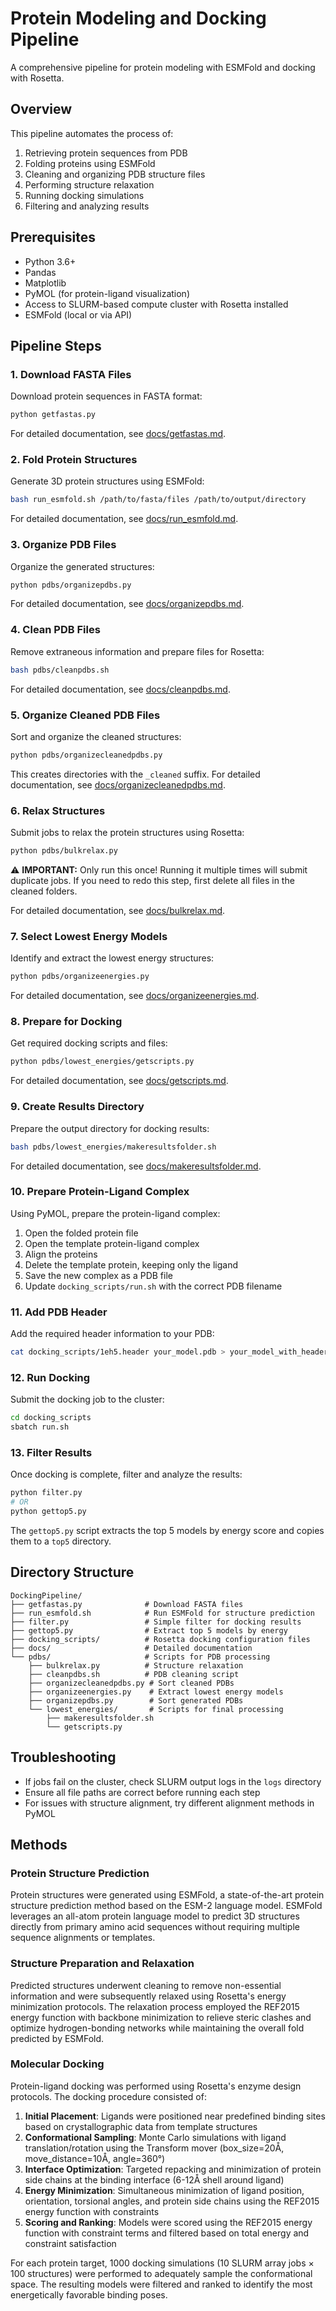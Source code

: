# Protein Modeling and Docking Pipeline

A comprehensive pipeline for protein modeling with ESMFold and docking with Rosetta.

## Overview

This pipeline automates the process of:
1. Retrieving protein sequences from PDB
2. Folding proteins using ESMFold
3. Cleaning and organizing PDB structure files
4. Performing structure relaxation
5. Running docking simulations
6. Filtering and analyzing results

## Prerequisites

- Python 3.6+
- Pandas
- Matplotlib
- PyMOL (for protein-ligand visualization)
- Access to SLURM-based compute cluster with Rosetta installed
- ESMFold (local or via API)

## Pipeline Steps

### 1. Download FASTA Files

Download protein sequences in FASTA format:

```bash
python getfastas.py
```

For detailed documentation, see [docs/getfastas.md](docs/getfastas.md).

### 2. Fold Protein Structures

Generate 3D protein structures using ESMFold:

```bash
bash run_esmfold.sh /path/to/fasta/files /path/to/output/directory
```

For detailed documentation, see [docs/run_esmfold.md](docs/run_esmfold.md).

### 3. Organize PDB Files

Organize the generated structures:

```bash
python pdbs/organizepdbs.py
```

For detailed documentation, see [docs/organizepdbs.md](docs/organizepdbs.md).

### 4. Clean PDB Files

Remove extraneous information and prepare files for Rosetta:

```bash
bash pdbs/cleanpdbs.sh
```

For detailed documentation, see [docs/cleanpdbs.md](docs/cleanpdbs.md).

### 5. Organize Cleaned PDB Files

Sort and organize the cleaned structures:

```bash
python pdbs/organizecleanedpdbs.py
```

This creates directories with the `_cleaned` suffix. For detailed documentation, see [docs/organizecleanedpdbs.md](docs/organizecleanedpdbs.md).

### 6. Relax Structures

Submit jobs to relax the protein structures using Rosetta:

```bash
python pdbs/bulkrelax.py
```

⚠️ **IMPORTANT:** Only run this once! Running it multiple times will submit duplicate jobs. If you need to redo this step, first delete all files in the cleaned folders.

For detailed documentation, see [docs/bulkrelax.md](docs/bulkrelax.md).

### 7. Select Lowest Energy Models

Identify and extract the lowest energy structures:

```bash
python pdbs/organizeenergies.py
```

For detailed documentation, see [docs/organizeenergies.md](docs/organizeenergies.md).

### 8. Prepare for Docking

Get required docking scripts and files:

```bash
python pdbs/lowest_energies/getscripts.py
```

For detailed documentation, see [docs/getscripts.md](docs/getscripts.md).

### 9. Create Results Directory

Prepare the output directory for docking results:

```bash
bash pdbs/lowest_energies/makeresultsfolder.sh
```

For detailed documentation, see [docs/makeresultsfolder.md](docs/makeresultsfolder.md).

### 10. Prepare Protein-Ligand Complex

Using PyMOL, prepare the protein-ligand complex:

1. Open the folded protein file
2. Open the template protein-ligand complex
3. Align the proteins
4. Delete the template protein, keeping only the ligand
5. Save the new complex as a PDB file
6. Update `docking_scripts/run.sh` with the correct PDB filename

### 11. Add PDB Header

Add the required header information to your PDB:

```bash
cat docking_scripts/1eh5.header your_model.pdb > your_model_with_header.pdb
```

### 12. Run Docking

Submit the docking job to the cluster:

```bash
cd docking_scripts
sbatch run.sh
```

### 13. Filter Results

Once docking is complete, filter and analyze the results:

```bash
python filter.py
# OR
python gettop5.py
```

The `gettop5.py` script extracts the top 5 models by energy score and copies them to a `top5` directory.

## Directory Structure

```
DockingPipeline/
├── getfastas.py              # Download FASTA files
├── run_esmfold.sh            # Run ESMFold for structure prediction
├── filter.py                 # Simple filter for docking results
├── gettop5.py                # Extract top 5 models by energy
├── docking_scripts/          # Rosetta docking configuration files
├── docs/                     # Detailed documentation
└── pdbs/                     # Scripts for PDB processing
    ├── bulkrelax.py          # Structure relaxation
    ├── cleanpdbs.sh          # PDB cleaning script
    ├── organizecleanedpdbs.py # Sort cleaned PDBs
    ├── organizeenergies.py    # Extract lowest energy models
    ├── organizepdbs.py        # Sort generated PDBs
    └── lowest_energies/       # Scripts for final processing
        ├── makeresultsfolder.sh
        └── getscripts.py
```

## Troubleshooting

- If jobs fail on the cluster, check SLURM output logs in the `logs` directory
- Ensure all file paths are correct before running each step
- For issues with structure alignment, try different alignment methods in PyMOL

## Methods

### Protein Structure Prediction
Protein structures were generated using ESMFold, a state-of-the-art protein structure prediction method based on the ESM-2 language model. ESMFold leverages an all-atom protein language model to predict 3D structures directly from primary amino acid sequences without requiring multiple sequence alignments or templates.

### Structure Preparation and Relaxation
Predicted structures underwent cleaning to remove non-essential information and were subsequently relaxed using Rosetta's energy minimization protocols. The relaxation process employed the REF2015 energy function with backbone minimization to relieve steric clashes and optimize hydrogen-bonding networks while maintaining the overall fold predicted by ESMFold.

### Molecular Docking
Protein-ligand docking was performed using Rosetta's enzyme design protocols. The docking procedure consisted of:

1. **Initial Placement**: Ligands were positioned near predefined binding sites based on crystallographic data from template structures
2. **Conformational Sampling**: Monte Carlo simulations with ligand translation/rotation using the Transform mover (box_size=20Å, move_distance=10Å, angle=360°) 
3. **Interface Optimization**: Targeted repacking and minimization of protein side chains at the binding interface (6-12Å shell around ligand)
4. **Energy Minimization**: Simultaneous minimization of ligand position, orientation, torsional angles, and protein side chains using the REF2015 energy function with constraints
5. **Scoring and Ranking**: Models were scored using the REF2015 energy function with constraint terms and filtered based on total energy and constraint satisfaction

For each protein target, 1000 docking simulations (10 SLURM array jobs × 100 structures) were performed to adequately sample the conformational space. The resulting models were filtered and ranked to identify the most energetically favorable binding poses.
